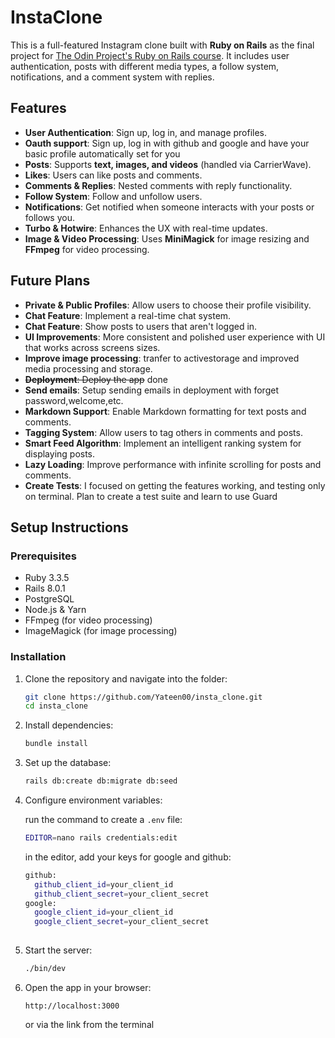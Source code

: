
# InstaClone

This is a full-featured Instagram clone built with **Ruby on Rails** as the final project for [The Odin Project's Ruby on Rails course](https://www.theodinproject.com/paths/full-stack-ruby-on-rails/courses/ruby-on-rails). It includes user authentication, posts with different media types, a follow system, notifications, and a comment system with replies.

## Features

- **User Authentication**: Sign up, log in, and manage profiles.
- **Oauth support**: Sign up, log in with github and google and have your basic profile automatically set for you
- **Posts**: Supports **text, images, and videos** (handled via CarrierWave).
- **Likes**: Users can like posts and comments.
- **Comments & Replies**: Nested comments with reply functionality.
- **Follow System**: Follow and unfollow users.
- **Notifications**: Get notified when someone interacts with your posts or follows you.
- **Turbo & Hotwire**: Enhances the UX with real-time updates.
- **Image & Video Processing**: Uses **MiniMagick** for image resizing and **FFmpeg** for video processing.

## Future Plans

- **Private & Public Profiles**: Allow users to choose their profile visibility.
- **Chat Feature**: Implement a real-time chat system.
- **Chat Feature**: Show posts to users that aren't logged in.
- **UI Improvements**: More consistent and polished user experience with UI that works across screens sizes.
- **Improve image processing**: tranfer to activestorage and improved media processing and storage. 
- ~~**Deployment**: Deploy the app~~  done
- **Send emails**: Setup sending emails in deployment with forget password,welcome,etc.
- **Markdown Support**: Enable Markdown formatting for text posts and comments.
- **Tagging System**: Allow users to tag others in comments and posts.
- **Smart Feed Algorithm**: Implement an intelligent ranking system for displaying posts.
- **Lazy Loading**: Improve performance with infinite scrolling for posts and comments.
-  **Create Tests**: I focused on getting the features working, and testing only on terminal. Plan to create a test suite and learn to use Guard

## Setup Instructions

### Prerequisites

- Ruby 3.3.5
- Rails 8.0.1
- PostgreSQL
- Node.js & Yarn
- FFmpeg (for video processing)
- ImageMagick (for image processing)

### Installation

1. Clone the repository and navigate into the folder:

   ```sh
   git clone https://github.com/Yateen00/insta_clone.git
   cd insta_clone
   ```

2. Install dependencies:

   ```sh
   bundle install
   ```

3. Set up the database:

   ```sh
   rails db:create db:migrate db:seed
   ```

4. Configure environment variables:

   run the command to create a `.env` file:
   
   ```sh
   EDITOR=nano rails credentials:edit
   ```
   in the editor, add your keys for google and github:
   ```sh
   github:
     github_client_id=your_client_id
     github_client_secret=your_client_secret
   google:
     google_client_id=your_client_id  
     google_client_secret=your_client_secret
     
   ```

5. Start the server:

   ```sh
   ./bin/dev
   ```

6. Open the app in your browser:

   ```
   http://localhost:3000 
   ```
   or via the link from the terminal

